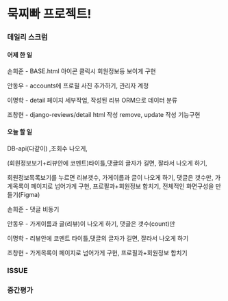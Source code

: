 # 묵찌빠 프로젝트!

###  데일리 스크럼

#### 어제 한 일

손희준 - BASE.html 아이콘 클릭시 회원정보등 보이게 구현

안동우 - accounts에 프로필 사진 추가하기, 관리자 계정

이명학 - detail 페이지 세부작업, 작성된 리뷰 ORM으로 데이터 분류

조창현 - django-reviews/detail html 작성  remove, update 작성 기능구현

#### 오늘 할 일

DB-api(다같이) ,조회수 나오게,

(회원정보보기+리뷰안에 코멘트)타이틀,댓글의 글자가 길면, 잘라서 나오게 하기,

회원정보목록보기를 누르면 리뷰갯수, 가게이름과 글이 나오게 하기, 댓글은 갯수만, 가게목록이 페이지로 넘어가게 구현, 프로필과+회원정보 합치기, 전체적인 화면구성을 만들기(Figma)

손희준 - 댓글 비동기

안동우 -  가게이름과 글(리뷰)이 나오게 하기, 댓글은 갯수(count)만

이명학 - 리뷰안에 코멘트 타이틀,댓글의 글자가 길면, 잘라서 나오게 하기

조창현 - 가게목록이 페이지로 넘어가게 구현, 프로필과+회원정보 합치기

### ISSUE



### 중간평가



